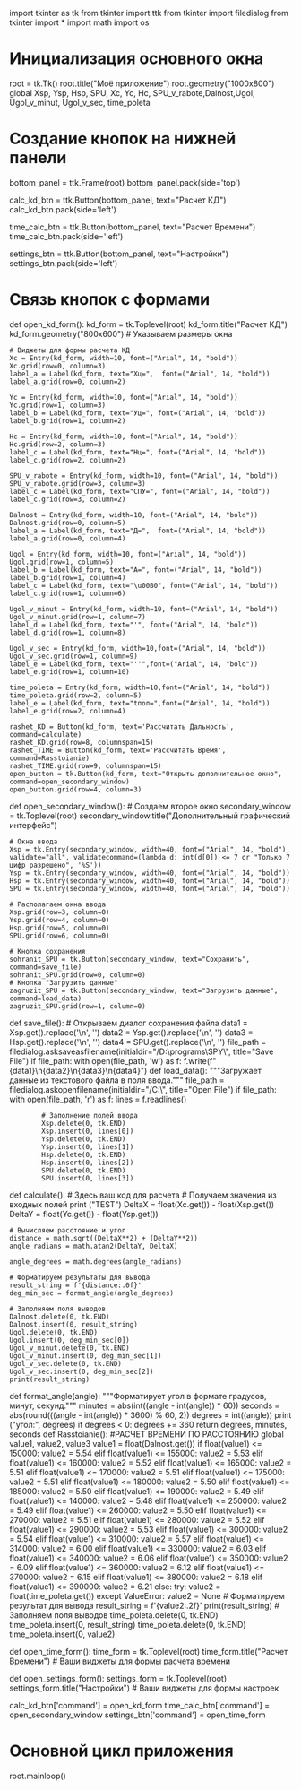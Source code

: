 import tkinter as tk
from tkinter import ttk
from tkinter import filedialog
from tkinter import *
import math
import os

# Инициализация основного окна
root = tk.Tk()
root.title("Моё приложение")
root.geometry("1000x800")
global Xsp, Ysp, Hsp, SPU, Xc, Yc, Hc, SPU_v_rabote,Dalnost,Ugol, Ugol_v_minut, Ugol_v_sec, time_poleta


# Создание кнопок на нижней панели
bottom_panel = ttk.Frame(root)
bottom_panel.pack(side='top')

calc_kd_btn = ttk.Button(bottom_panel, text="Расчет КД")
calc_kd_btn.pack(side='left')

time_calc_btn = ttk.Button(bottom_panel, text="Расчет Времени")
time_calc_btn.pack(side='left')

settings_btn = ttk.Button(bottom_panel, text="Настройки")
settings_btn.pack(side='left')

# Связь кнопок с формами
def open_kd_form():
    kd_form = tk.Toplevel(root)
    kd_form.title("Расчет КД")
    kd_form.geometry("800x600")  # Указываем размеры окна

    # Виджеты для формы расчета КД
    Xc = Entry(kd_form, width=10, font=("Arial", 14, "bold"))
    Xc.grid(row=0, column=3)
    label_a = Label(kd_form, text="Хц=",  font=("Arial", 14, "bold"))
    label_a.grid(row=0, column=2)
    
    Yc = Entry(kd_form, width=10, font=("Arial", 14, "bold"))
    Yc.grid(row=1, column=3)
    label_b = Label(kd_form, text="Уц=", font=("Arial", 14, "bold"))
    label_b.grid(row=1, column=2)
    
    Hc = Entry(kd_form, width=10, font=("Arial", 14, "bold"))
    Hc.grid(row=2, column=3)
    label_c = Label(kd_form, text="Нц=", font=("Arial", 14, "bold"))
    label_c.grid(row=2, column=2)
    
    SPU_v_rabote = Entry(kd_form, width=10, font=("Arial", 14, "bold"))
    SPU_v_rabote.grid(row=3, column=3)
    label_c = Label(kd_form, text="СПУ=", font=("Arial", 14, "bold"))    
    label_c.grid(row=3, column=2)
    
    Dalnost = Entry(kd_form, width=10, font=("Arial", 14, "bold"))
    Dalnost.grid(row=0, column=5)
    label_a = Label(kd_form, text="Д=",  font=("Arial", 14, "bold"))
    label_a.grid(row=0, column=4)
    
    Ugol = Entry(kd_form, width=10, font=("Arial", 14, "bold"))
    Ugol.grid(row=1, column=5)
    label_b = Label(kd_form, text="А=", font=("Arial", 14, "bold"))
    label_b.grid(row=1, column=4)
    label_c = Label(kd_form, text="\u00B0", font=("Arial", 14, "bold"))
    label_c.grid(row=1, column=6)
    
    Ugol_v_minut = Entry(kd_form, width=10, font=("Arial", 14, "bold"))
    Ugol_v_minut.grid(row=1, column=7)
    label_d = Label(kd_form, text="'", font=("Arial", 14, "bold"))
    label_d.grid(row=1, column=8)

    Ugol_v_sec = Entry(kd_form, width=10,font=("Arial", 14, "bold"))
    Ugol_v_sec.grid(row=1, column=9)
    label_e = Label(kd_form, text="''",font=("Arial", 14, "bold"))
    label_e.grid(row=1, column=10)
    
    time_poleta = Entry(kd_form, width=10,font=("Arial", 14, "bold"))
    time_poleta.grid(row=2, column=5)
    label_e = Label(kd_form, text="tпол=",font=("Arial", 14, "bold"))
    label_e.grid(row=2, column=4)
    
    rashet_KD = Button(kd_form, text='Рассчитать Дальность', command=calculate)
    rashet_KD.grid(row=8, columnspan=15)
    rashet_TIME = Button(kd_form, text='Рассчитать Время', command=Rasstoianie)
    rashet_TIME.grid(row=9, columnspan=15)
    open_button = tk.Button(kd_form, text="Открыть дополнительное окно", command=open_secondary_window)
    open_button.grid(row=4, column=3)
def open_secondary_window():
    # Создаем второе окно
    secondary_window = tk.Toplevel(root)
    secondary_window.title("Дополнительный графический интерфейс")

    # Окна ввода
    Xsp = tk.Entry(secondary_window, width=40, font=("Arial", 14, "bold"), validate="all", validatecommand=(lambda d: int(d[0]) <= 7 or "Только 7 цифр разрешено", '%S'))
    Ysp = tk.Entry(secondary_window, width=40, font=("Arial", 14, "bold"))
    Hsp = tk.Entry(secondary_window, width=40, font=("Arial", 14, "bold"))
    SPU = tk.Entry(secondary_window, width=40, font=("Arial", 14, "bold"))

    # Располагаем окна ввода
    Xsp.grid(row=3, column=0)
    Ysp.grid(row=4, column=0)
    Hsp.grid(row=5, column=0)
    SPU.grid(row=6, column=0)

    # Кнопка сохранения
    sohranit_SPU = tk.Button(secondary_window, text="Сохранить", command=save_file)
    sohranit_SPU.grid(row=0, column=0)
    # Кнопка "Загрузить данные"
    zagruzit_SPU = tk.Button(secondary_window, text="Загрузить данные", command=load_data)
    zagruzit_SPU.grid(row=1, column=0)   
def save_file():
    # Открываем диалог сохранения файла
    data1 = Xsp.get().replace('\n', '')
    data2 = Ysp.get().replace('\n', '')
    data3 = Hsp.get().replace('\n', '')
    data4 = SPU.get().replace('\n', '')
    file_path = filedialog.asksaveasfilename(initialdir="/D:\\programs\\SPY\\", title="Save File")
    if file_path:
        with open(file_path, 'w') as f:
            f.write(f"{data1}\n{data2}\n{data3}\n{data4}")
def load_data():
    """Загружает данные из текстового файла в поля ввода."""
    file_path = filedialog.askopenfilename(initialdir="/С:\\", title="Open File")
    if file_path:
        with open(file_path, 'r') as f:
            lines = f.readlines()

            # Заполнение полей ввода
            Xsp.delete(0, tk.END)
            Xsp.insert(0, lines[0])
            Ysp.delete(0, tk.END)
            Ysp.insert(0, lines[1])
            Hsp.delete(0, tk.END)
            Hsp.insert(0, lines[2])
            SPU.delete(0, tk.END)
            SPU.insert(0, lines[3])



def calculate():
    # Здесь ваш код для расчета
    # Получаем значения из входных полей
    print ("TEST")
    DeltaX = float(Xc.get()) - float(Xsp.get())
    DeltaY = float(Yc.get()) - float(Ysp.get())
    
    
    # Вычисляем расстояние и угол
    distance = math.sqrt((DeltaX**2) + (DeltaY**2))
    angle_radians = math.atan2(DeltaY, DeltaX)

    angle_degrees = math.degrees(angle_radians)
    
    # Форматируем результаты для вывода
    result_string = f'{distance:.0f}'
    deg_min_sec = format_angle(angle_degrees)
    
    # Заполняем поля выводов
    Dalnost.delete(0, tk.END)
    Dalnost.insert(0, result_string)
    Ugol.delete(0, tk.END)
    Ugol.insert(0, deg_min_sec[0])
    Ugol_v_minut.delete(0, tk.END)
    Ugol_v_minut.insert(0, deg_min_sec[1])
    Ugol_v_sec.delete(0, tk.END)
    Ugol_v_sec.insert(0, deg_min_sec[2])
    print(result_string)   
def format_angle(angle):
    """Форматирует угол в формате градусов, минут, секунд."""
    minutes = abs(int((angle - int(angle)) * 60))
    seconds = abs(round(((angle - int(angle)) * 3600) % 60, 2))
    degrees = int((angle))
    print ("угол:", degrees)
    if degrees < 0:
        degrees += 360
    return degrees, minutes, seconds
def Rasstoianie(): #РАСЧЕТ ВРЕМЕНИ ПО РАССТОЯНИЮ 
    global value1, value2, value3
    value1 = float(Dalnost.get())
    if float(value1) <= 150000:
        value2 = 5.54
    elif float(value1) <= 155000:
        value2 = 5.53
    elif float(value1) <= 160000:
        value2 = 5.52
    elif float(value1) <= 165000:
        value2 = 5.51
    elif float(value1) <= 170000:
        value2 = 5.51
    elif float(value1) <= 175000:
        value2 = 5.51
    elif float(value1) <= 180000:
        value2 =  5.50
    elif float(value1) <= 185000:
        value2 = 5.50
    elif float(value1) <= 190000:
        value2 = 5.49
    elif float(value1) <= 140000:
        value2 = 5.48
    elif float(value1) <= 250000:
        value2 = 5.49
    elif float(value1) <= 260000:
        value2 = 5.50
    elif float(value1) <= 270000:
        value2 = 5.51
    elif float(value1) <= 280000:
        value2 = 5.52
    elif float(value1) <= 290000:
        value2 = 5.53
    elif float(value1) <= 300000:
        value2 = 5.54
    elif float(value1) <= 310000:
        value2 = 5.57
    elif float(value1) <= 314000:
        value2 = 6.00
    elif float(value1) <= 330000:
        value2 = 6.03
    elif float(value1) <= 340000:
        value2 = 6.06
    elif float(value1) <= 350000:
        value2 = 6.09
    elif float(value1) <= 360000:
        value2 = 6.12
    elif float(value1) <= 370000:
        value2 = 6.15
    elif float(value1) <= 380000:
        value2 = 6.18
    elif float(value1) <= 390000:
        value2 = 6.21
    else:
        try:
            value2 = float(time_poleta.get())
        except ValueError:
            value2 = None
    # Форматируем результат для вывода
    result_string = f'{value2:.2f}'
    print(result_string)
    # Заполняем поля выводов
    time_poleta.delete(0, tk.END)
    time_poleta.insert(0, result_string)
    time_poleta.delete(0, tk.END)
    time_poleta.insert(0, value2)


def open_time_form():
    time_form = tk.Toplevel(root)
    time_form.title("Расчет Времени")
    # Ваши виджеты для формы расчета времени

def open_settings_form():
    settings_form = tk.Toplevel(root)
    settings_form.title("Настройки")
    # Ваши виджеты для формы настроек

calc_kd_btn['command'] = open_kd_form
time_calc_btn['command'] = open_secondary_window
settings_btn['command'] = open_time_form

# Основной цикл приложения
root.mainloop()
